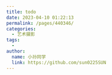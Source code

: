 ```yaml
---
title: todo
date: 2023-04-10 01:22:13
permalink: /pages/440346/
categories:
  - 艺术摄影
tags:
  - 
author: 
  name: 小孙同学
  link: https://github.com/sun0225SUN
---
```

